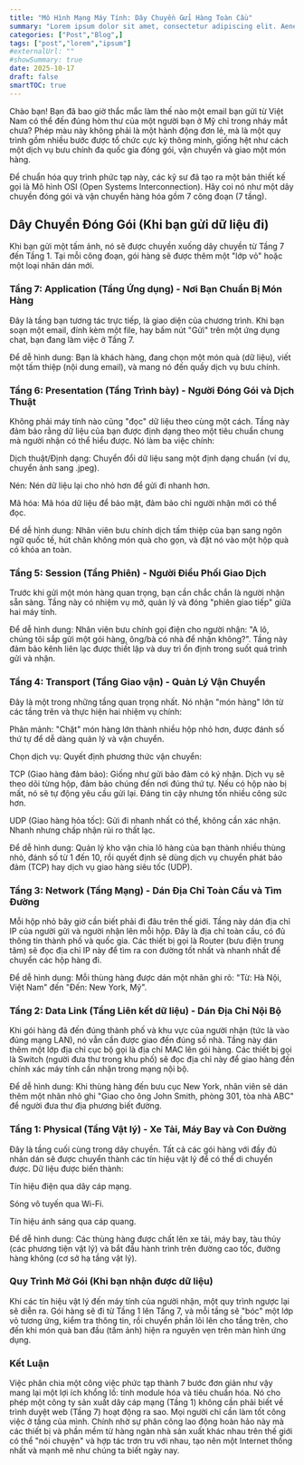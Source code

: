 ```yaml
---
title: "Mô Hình Mạng Máy Tính: Dây Chuyền Gửi Hàng Toàn Cầu"
summary: "Lorem ipsum dolor sit amet, consectetur adipiscing elit. Aenean in eleifend justo, vestibulum congue lacus. Quisque est libero, lacinia sed placerat ac, interdum id urna."
categories: ["Post","Blog",]
tags: ["post","lorem","ipsum"]
#externalUrl: ""
#showSummary: true
date: 2025-10-17
draft: false
smartTOC: true
---
```




Chào bạn! Bạn đã bao giờ thắc mắc làm thế nào một email bạn gửi từ Việt Nam có thể đến đúng hòm thư của một người bạn ở Mỹ chỉ trong nháy mắt chưa? Phép màu này không phải là một hành động đơn lẻ, mà là một quy trình gồm nhiều bước được tổ chức cực kỳ thông minh, giống hệt như cách một dịch vụ bưu chính đa quốc gia đóng gói, vận chuyển và giao một món hàng.

Để chuẩn hóa quy trình phức tạp này, các kỹ sư đã tạo ra một bản thiết kế gọi là Mô hình OSI (Open Systems Interconnection). Hãy coi nó như một dây chuyền đóng gói và vận chuyển hàng hóa gồm 7 công đoạn (7 tầng).

## Dây Chuyền Đóng Gói (Khi bạn gửi dữ liệu đi)
Khi bạn gửi một tấm ảnh, nó sẽ được chuyền xuống dây chuyền từ Tầng 7 đến Tầng 1. Tại mỗi công đoạn, gói hàng sẽ được thêm một "lớp vỏ" hoặc một loại nhãn dán mới.

### Tầng 7: Application (Tầng Ứng dụng) - Nơi Bạn Chuẩn Bị Món Hàng 
Đây là tầng bạn tương tác trực tiếp, là giao diện của chương trình. Khi bạn soạn một email, đính kèm một file, hay bấm nút "Gửi" trên một ứng dụng chat, bạn đang làm việc ở Tầng 7.

Để dễ hình dung: Bạn là khách hàng, đang chọn một món quà (dữ liệu), viết một tấm thiệp (nội dung email), và mang nó đến quầy dịch vụ bưu chính.

### Tầng 6: Presentation (Tầng Trình bày) - Người Đóng Gói và Dịch Thuật 
Không phải máy tính nào cũng "đọc" dữ liệu theo cùng một cách. Tầng này đảm bảo rằng dữ liệu của bạn được định dạng theo một tiêu chuẩn chung mà người nhận có thể hiểu được. Nó làm ba việc chính:

Dịch thuật/Định dạng: Chuyển đổi dữ liệu sang một định dạng chuẩn (ví dụ, chuyển ảnh sang .jpeg).

Nén: Nén dữ liệu lại cho nhỏ hơn để gửi đi nhanh hơn.

Mã hóa: Mã hóa dữ liệu để bảo mật, đảm bảo chỉ người nhận mới có thể đọc.

Để dễ hình dung: Nhân viên bưu chính dịch tấm thiệp của bạn sang ngôn ngữ quốc tế, hút chân không món quà cho gọn, và đặt nó vào một hộp quà có khóa an toàn.

### Tầng 5: Session (Tầng Phiên) - Người Điều Phối Giao Dịch 
Trước khi gửi một món hàng quan trọng, bạn cần chắc chắn là người nhận sẵn sàng. Tầng này có nhiệm vụ mở, quản lý và đóng "phiên giao tiếp" giữa hai máy tính.

Để dễ hình dung: Nhân viên bưu chính gọi điện cho người nhận: "A lô, chúng tôi sắp gửi một gói hàng, ông/bà có nhà để nhận không?". Tầng này đảm bảo kênh liên lạc được thiết lập và duy trì ổn định trong suốt quá trình gửi và nhận.

### Tầng 4: Transport (Tầng Giao vận) - Quản Lý Vận Chuyển
Đây là một trong những tầng quan trọng nhất. Nó nhận "món hàng" lớn từ các tầng trên và thực hiện hai nhiệm vụ chính:

Phân mảnh: "Chặt" món hàng lớn thành nhiều hộp nhỏ hơn, được đánh số thứ tự để dễ dàng quản lý và vận chuyển.

Chọn dịch vụ: Quyết định phương thức vận chuyển:

TCP (Giao hàng đảm bảo): Giống như gửi bảo đảm có ký nhận. Dịch vụ sẽ theo dõi từng hộp, đảm bảo chúng đến nơi đúng thứ tự. Nếu có hộp nào bị mất, nó sẽ tự động yêu cầu gửi lại. Đáng tin cậy nhưng tốn nhiều công sức hơn.

UDP (Giao hàng hỏa tốc): Gửi đi nhanh nhất có thể, không cần xác nhận. Nhanh nhưng chấp nhận rủi ro thất lạc.

Để dễ hình dung: Quản lý kho vận chia lô hàng của bạn thành nhiều thùng nhỏ, đánh số từ 1 đến 10, rồi quyết định sẽ dùng dịch vụ chuyển phát bảo đảm (TCP) hay dịch vụ giao hàng siêu tốc (UDP).

### Tầng 3: Network (Tầng Mạng) - Dán Địa Chỉ Toàn Cầu và Tìm Đường
Mỗi hộp nhỏ bây giờ cần biết phải đi đâu trên thế giới. Tầng này dán địa chỉ IP của người gửi và người nhận lên mỗi hộp. Đây là địa chỉ toàn cầu, có đủ thông tin thành phố và quốc gia. Các thiết bị gọi là Router (bưu điện trung tâm) sẽ đọc địa chỉ IP này để tìm ra con đường tốt nhất và nhanh nhất để chuyển các hộp hàng đi.

Để dễ hình dung: Mỗi thùng hàng được dán một nhãn ghi rõ: "Từ: Hà Nội, Việt Nam" đến "Đến: New York, Mỹ".

### Tầng 2: Data Link (Tầng Liên kết dữ liệu) - Dán Địa Chỉ Nội Bộ
Khi gói hàng đã đến đúng thành phố và khu vực của người nhận (tức là vào đúng mạng LAN), nó vẫn cần được giao đến đúng số nhà. Tầng này dán thêm một lớp địa chỉ cục bộ gọi là địa chỉ MAC lên gói hàng. Các thiết bị gọi là Switch (người đưa thư trong khu phố) sẽ đọc địa chỉ này để giao hàng đến chính xác máy tính cần nhận trong mạng nội bộ.

Để dễ hình dung: Khi thùng hàng đến bưu cục New York, nhân viên sẽ dán thêm một nhãn nhỏ ghi "Giao cho ông John Smith, phòng 301, tòa nhà ABC" để người đưa thư địa phương biết đường.

### Tầng 1: Physical (Tầng Vật lý) - Xe Tải, Máy Bay và Con Đường
Đây là tầng cuối cùng trong dây chuyền. Tất cả các gói hàng với đầy đủ nhãn dán sẽ được chuyển thành các tín hiệu vật lý để có thể di chuyển được. Dữ liệu được biến thành:

Tín hiệu điện qua dây cáp mạng.

Sóng vô tuyến qua Wi-Fi.

Tín hiệu ánh sáng qua cáp quang.

Để dễ hình dung: Các thùng hàng được chất lên xe tải, máy bay, tàu thủy (các phương tiện vật lý) và bắt đầu hành trình trên đường cao tốc, đường hàng không (cơ sở hạ tầng vật lý).

### Quy Trình Mở Gói (Khi bạn nhận được dữ liệu)
Khi các tín hiệu vật lý đến máy tính của người nhận, một quy trình ngược lại sẽ diễn ra. Gói hàng sẽ đi từ Tầng 1 lên Tầng 7, và mỗi tầng sẽ "bóc" một lớp vỏ tương ứng, kiểm tra thông tin, rồi chuyển phần lõi lên cho tầng trên, cho đến khi món quà ban đầu (tấm ảnh) hiện ra nguyên vẹn trên màn hình ứng dụng.

### Kết Luận
Việc phân chia một công việc phức tạp thành 7 bước đơn giản như vậy mang lại một lợi ích khổng lồ: tính module hóa và tiêu chuẩn hóa. Nó cho phép một công ty sản xuất dây cáp mạng (Tầng 1) không cần phải biết về trình duyệt web (Tầng 7) hoạt động ra sao. Mọi người chỉ cần làm tốt công việc ở tầng của mình. Chính nhờ sự phân công lao động hoàn hảo này mà các thiết bị và phần mềm từ hàng ngàn nhà sản xuất khác nhau trên thế giới có thể "nói chuyện" và hợp tác trơn tru với nhau, tạo nên một Internet thống nhất và mạnh mẽ như chúng ta biết ngày nay.